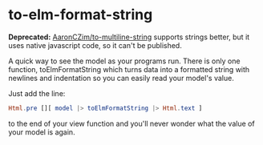# to-elm-format-string
**Deprecated:** [AaronCZim/to-multiline-string](https://github.com/AaronCZim/to-multiline-string) supports strings better, but it uses native javascript code, so it can't be published.

A quick way to see the model as your programs run. There is only one function, toElmFormatString which turns data into a formatted string with newlines and indentation so you can easily read your model's value.

Just add the line:
```Elm
Html.pre [][ model |> toElmFormatString |> Html.text ]
```

to the end of your view function and you'll never wonder what the value of your model is again.
